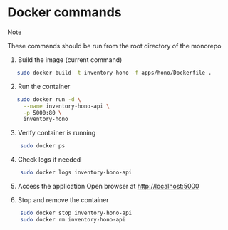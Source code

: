 # Docker commands

> [!NOTE]
> These commands should be run from the root directory of the monorepo

1. Build the image (current command)

```sh
   sudo docker build -t inventory-hono -f apps/hono/Dockerfile .

```

2. Run the container

```sh
   sudo docker run -d \
     --name inventory-hono-api \
     -p 5000:80 \
     inventory-hono
```

3. Verify container is running

```sh
    sudo docker ps
```

4. Check logs if needed

```sh
    sudo docker logs inventory-hono-api
```

5. Access the application
   Open browser at [http://localhost:5000](http://localhost:5000)

6. Stop and remove the container

```sh
    sudo docker stop inventory-hono-api
    sudo docker rm inventory-hono-api
```
